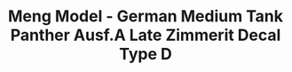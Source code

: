 ---
layout: product
title: "Meng Model - German Medium Tank Panther Ausf.A Late Zimmerit Decal Type D"
price: "TBA" 
desc: "N/A"
img_path: "/assets/img/MM-SPS-053.jpg"
brand: "N/A"
available: false
special_offer: false
new: false
soon: false
cat: "010000"
subcat: "011000"
subsubcat: "0N/A"
sifra: "MM-SPS-053"
---